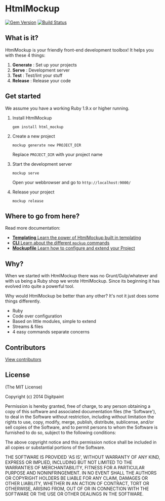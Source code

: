 # HtmlMockup

[![Gem Version](https://badge.fury.io/rb/html_mockup.png)](http://badge.fury.io/rb/html_mockup)
[![Build Status](https://travis-ci.org/DigitPaint/html_mockup.png?branch=master)](https://travis-ci.org/DigitPaint/html_mockup)

## What is it?

HtmlMockup is your friendly front-end development toolbox! It helps you with these 4 things:

1. **Generate** : Set up your projects
1. **Serve** : Development server
1. **Test** : Test/lint your stuff
1. **Release** : Release your code

## Get started

We assume you have a working Ruby 1.9.x or higher running.

1. Install HtmlMockup

    ```shell
    gem install html_mockup
    ```

1. Create a new project

    ```shell
    mockup generate new PROJECT_DIR
    ```

    Replace `PROJECT_DIR` with your project name

1. Start the development server

    ```shell
    mockup serve
    ```

    Open your webbrowser and go to `http://localhost:9000/`

1. Release your project

    ```shell
    mockup release
    ```

## Where to go from here?

Read more documentation:

* [**Templating** Learn the power of HtmlMockup built in templating](doc/templating.md)
* [**CLI** Learn about the different `mockup` commands](doc/cli.md)
* [**Mockupfile** Learn how to configure and extend your Project](doc/mockupfile.md)

## Why?

When we started with HtmlMockup there was no Grunt/Gulp/whatever and with us being a Ruby shop we wrote HtmlMockup. Since its beginning it has evolved into quite a powerful tool. 

Why would HtmlMockup be better than any other?
It's not it just does some things differently.

* Ruby
* Code over configuration
* Based on little modules, simple to extend
* Streams & files
* 4 easy commands separate concerns

## Contributors

[View contributors](https://github.com/digitpaint/html_mockup/graphs/contributors)

## License

(The MIT License)

Copyright (c) 2014 Digitpaint

Permission is hereby granted, free of charge, to any person obtaining
a copy of this software and associated documentation files (the
'Software'), to deal in the Software without restriction, including
without limitation the rights to use, copy, modify, merge, publish,
distribute, sublicense, and/or sell copies of the Software, and to
permit persons to whom the Software is furnished to do so, subject to
the following conditions:

The above copyright notice and this permission notice shall be
included in all copies or substantial portions of the Software.

THE SOFTWARE IS PROVIDED 'AS IS', WITHOUT WARRANTY OF ANY KIND,
EXPRESS OR IMPLIED, INCLUDING BUT NOT LIMITED TO THE WARRANTIES OF
MERCHANTABILITY, FITNESS FOR A PARTICULAR PURPOSE AND NONINFRINGEMENT.
IN NO EVENT SHALL THE AUTHORS OR COPYRIGHT HOLDERS BE LIABLE FOR ANY
CLAIM, DAMAGES OR OTHER LIABILITY, WHETHER IN AN ACTION OF CONTRACT,
TORT OR OTHERWISE, ARISING FROM, OUT OF OR IN CONNECTION WITH THE
SOFTWARE OR THE USE OR OTHER DEALINGS IN THE SOFTWARE.
